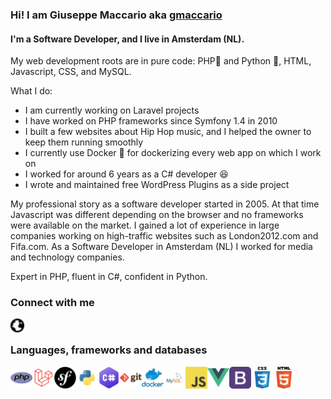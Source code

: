 ### Hi! I am Giuseppe Maccario aka [gmaccario](https://github.com/gmaccario)

#### I'm a Software Developer, and I live in Amsterdam (NL). 

My web development roots are in pure code: PHP🐘 and Python 🐍, HTML, Javascript, CSS, and MySQL.

What I do:
- I am currently working on Laravel projects
- I have worked on PHP frameworks since Symfony 1.4 in 2010 
- I built a few websites about Hip Hop music, and I helped the owner to keep them running smoothly
- I currently use Docker 🐳 for dockerizing every web app on which I work on
- I worked for around 6 years as a C# developer :satisfied:
- I wrote and maintained free WordPress Plugins as a side project

My professional story as a software developer started in 2005. At that time Javascript was different depending on the browser and no frameworks were available on the market. I gained a lot of experience in large companies working on high-traffic websites such as London2012.com and Fifa.com. As a Software Developer in Amsterdam (NL) I worked for media and technology companies. 

Expert in PHP, fluent in C#, confident in Python. 

### Connect with me
[<img align="left" alt="giuseppemaccario.com" width="22px" src="https://raw.githubusercontent.com/iconic/open-iconic/master/svg/globe.svg" />](https://www.giuseppemaccario.com/)

<br />

### Languages, frameworks and databases
[<img align="left" alt="PHP" width="35px" src="https://raw.githubusercontent.com/github/explore/master/topics/php/php.png" />](https://www.php.net)
[<img align="left" alt="Laravel" width="35px" src="https://raw.githubusercontent.com/github/explore/master/topics/laravel/laravel.png" />](https://laravel.com/)
[<img align="left" alt="Symfony" width="35px" src="https://raw.githubusercontent.com/github/explore/master/topics/symfony/symfony.png" />](https://symfony.com/)
[<img align="left" alt="Python" width="35px" src="https://raw.githubusercontent.com/github/explore/master/topics/python/python.png" />](https://www.python.org/)
[<img align="left" alt="C#" width="35px" src="https://raw.githubusercontent.com/github/explore/master/topics/csharp/csharp.png" />](https://docs.microsoft.com/en-us/dotnet/csharp/)
[<img align="left" alt="Git" width="35px" src="https://raw.githubusercontent.com/github/explore/master/topics/git/git.png" />](https://git-scm.com/)
[<img align="left" alt="Docker" width="35px" src="https://raw.githubusercontent.com/github/explore/master/topics/docker/docker.png" />](https://www.docker.com/)
[<img align="left" alt="MySQL" width="35px" src="https://raw.githubusercontent.com/github/explore/master/topics/mysql/mysql.png" />](https://www.mysql.com)
[<img align="left" alt="Javascript" width="35px" src="https://raw.githubusercontent.com/github/explore/master/topics/javascript/javascript.png" />](https://developer.mozilla.org/en-US/docs/Web/JavaScript)
[<img align="left" alt="Vue" width="35px" src="https://raw.githubusercontent.com/github/explore/master/topics/vue/vue.png" />](https://vuejs.org/)
[<img align="left" alt="Bootstrap" width="35px" src="https://raw.githubusercontent.com/github/explore/master/topics/bootstrap/bootstrap.png" />](https://getbootstrap.com/)
[<img align="left" alt="CSS" width="35px" src="https://raw.githubusercontent.com/github/explore/master/topics/css/css.png" />](https://developer.mozilla.org/en-US/docs/Web/CSS)
[<img align="left" alt="HTML" width="35px" src="https://raw.githubusercontent.com/github/explore/master/topics/html/html.png" />](https://developer.mozilla.org/en-US/docs/Web/HTML)
